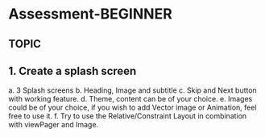 # Assessment-BEGINNER
## TOPIC
## 1. Create a splash screen
a. 3 Splash screens
b. Heading, Image and subtitle
c. Skip and Next button with working feature.
d. Theme, content can be of your choice.
e. Images could be of your choice, if you wish to add Vector image or Animation,
feel free to use it.
f. Try to use the Relative/Constraint Layout in combination with viewPager and
Image.